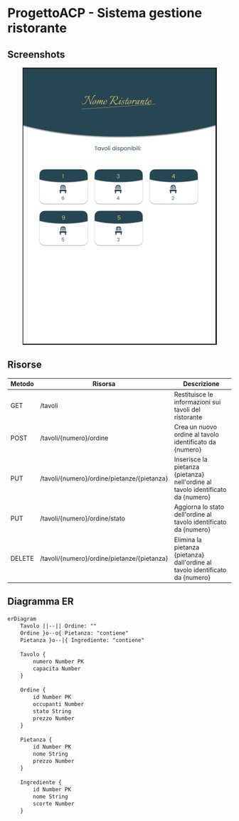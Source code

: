 # ProgettoACP - Sistema gestione ristorante

## Screenshots
<p align="center">
    <img src="./Cattura.PNG">
</p>

## Risorse
| Metodo    | Risorsa                                     | Descrizione                                                                     |
|-----------|---------------------------------------------|---------------------------------------------------------------------------------|
| GET       | /tavoli                                     | Restituisce le informazioni sui tavoli del ristorante                           |
| POST      | /tavoli/{numero}/ordine                     | Crea un nuovo ordine al tavolo identificato da {numero}                         |
| PUT       | /tavoli/{numero}/ordine/pietanze/{pietanza} | Inserisce la pietanza {pietanza} nell'ordine al tavolo identificato da {numero} |
| PUT       | /tavoli/{numero}/ordine/stato               | Aggiorna lo stato dell'ordine al tavolo identificato da {numero}                |
| DELETE    | /tavoli/{numero}/ordine/pietanze/{pietanza} | Elimina la pietanza {pietanza} dall'ordine al tavolo identificato da {numero}   |

## Diagramma ER
```mermaid
erDiagram
    Tavolo ||--|| Ordine: ""
    Ordine }o--o{ Pietanza: "contiene"
    Pietanza }o--|{ Ingrediente: "contiene"

    Tavolo {
        numero Number PK
        capacita Number
    }

    Ordine {
        id Number PK
        occupanti Number
        stato String
        prezzo Number
    }

    Pietanza {
        id Number PK
        nome String
        prezzo Number
    }

    Ingrediente {
        id Number PK
        nome String
        scorte Number
    }
```
